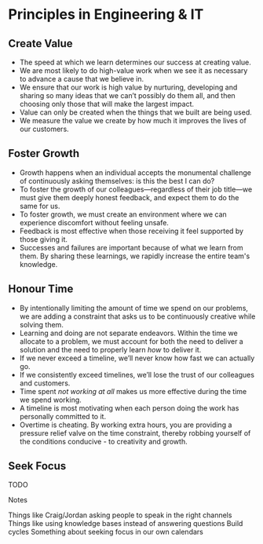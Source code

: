 # Principles in Engineering & IT

## Create Value
- The speed at which we learn determines our success at creating value.
- We are most likely to do high-value work when we see it as necessary to advance a cause that we believe in.
- We ensure that our work is high value by nurturing, developing and sharing so many ideas that we can’t possibly do them all, and then choosing only those that will make the largest impact.
- Value can only be created when the things that we built are being used.
- We measure the value we create by how much it improves the lives of our customers.

## Foster Growth
- Growth happens when an individual accepts the monumental challenge of continuously asking themselves: is this the best I can do?
- To foster the growth of our colleagues—regardless of their job title—we must give them deeply honest feedback, and expect them to do the same for us.
- To foster growth, we must create an environment where we can experience discomfort without feeling unsafe.
- Feedback is most effective when those receiving it feel supported by those giving it.
- Successes and failures are important because of what we learn from them. By sharing these learnings, we rapidly increase the entire team's knowledge.

## Honour Time
- By intentionally limiting the amount of time we spend on our problems, we are adding a constraint that asks us to be continuously creative while solving them.
- Learning and doing are not separate endeavors. Within the time we allocate to a problem, we must account for both the need to deliver a solution and the need to properly learn _how_ to deliver it.
- If we never exceed a timeline, we’ll never know how fast we can actually go.
- If we consistently exceed timelines, we’ll lose the trust of our colleagues and customers.
- Time spent _not working at all_ makes us more effective during the time we spend working.
- A timeline is most motivating when each person doing the work has personally committed to it.
- Overtime is cheating. By working extra hours, you are providing a pressure relief valve on the time constraint, thereby robbing yourself of the conditions conducive - to creativity and growth.

## Seek Focus

TODO

Notes

Things like Craig/Jordan asking people to speak in the right channels
Things like using knowledge bases instead of answering questions
Build cycles
Something about seeking focus in our own calendars